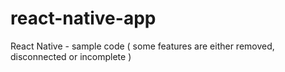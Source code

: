 # react-native-app
React Native - sample code  ( some features are either removed, disconnected or incomplete )

